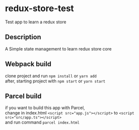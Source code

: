 # redux-store-test
Test app to learn a redux store

## Description
A Simple state management to learn redux store core

## Webpack build
clone project and run `npm install` or `yarn add`  
after, starting project with `npm start` or `yarn start`

## Parcel build
if you want to build this app with Parcel,  
change in index.html `<script src="app.js"></script>` to `<script src="src/app.ts"></script>`  
and run command `parcel index.html`
